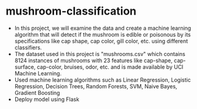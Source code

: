 # mushroom-classification
- In this project, we will examine the data and create a machine learning algorithm that will detect if the mushroom is edible or poisonous by its specifications like cap shape, cap color, gill color, etc. using different classifiers.
- The dataset used in this project is "mushrooms.csv" which contains 8124 instances of mushrooms with 23 features like cap-shape, cap-surface, cap-color, bruises, odor, etc. and is made available by UCI Machine Learning.
- Used machine learning algorithms such as Linear Regression, Logistic Regression, Decision Trees, Random Forests, SVM, Naive Bayes, Gradient Boosting
- Deploy model using Flask
